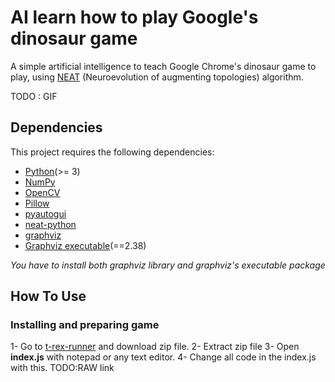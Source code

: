 # AI learn how to play Google's dinosaur game
A simple artificial intelligence to teach Google Chrome's dinosaur game to play, using [NEAT](https://en.wikipedia.org/wiki/Neuroevolution_of_augmenting_topologies) (Neuroevolution of augmenting topologies) algorithm.

TODO : GIF

## Dependencies
This project requires the following dependencies:
* [Python](https://www.python.org/downloads)(>= 3)
* [NumPy](http://www.numpy.org)
* [OpenCV](https://opencv.org/releases/)
* [Pillow](https://pillow.readthedocs.io/en/stable/installation.html)
* [pyautogui](https://pyautogui.readthedocs.io/en/latest/install.html)
* [neat-python](https://neat-python.readthedocs.io/en/latest/installation.html)
* [graphviz](https://pypi.org/project/graphviz/)
* [Graphviz executable](https://www.graphviz.org/download/)(==2.38)

*You have to install both graphviz library and graphviz's executable package*

## How To Use

### Installing and preparing game
1- Go to [t-rex-runner](https://github.com/wayou/t-rex-runner) and download zip file.
2- Extract zip file
3- Open **index.js** with notepad or any text editor.
4- Change all code in the index.js with this. TODO:RAW link
